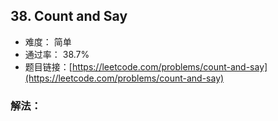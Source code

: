 ## 38. Count and Say


- 难度： 简单
- 通过率： 38.7%
- 题目链接：[https://leetcode.com/problems/count-and-say](https://leetcode.com/problems/count-and-say)



### 解法：